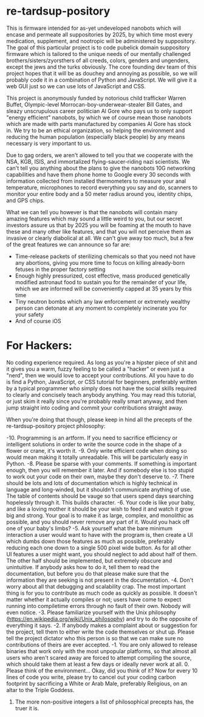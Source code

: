 re-tardsup-pository
===================

This is firmware intended for as-yet undeveloped nanobots which will encase and permeate all suppositories by 2025, by which time most every medication, supplement, and nootropic will be administered by suppository.  The goal of this particular project is to code pubelick domain suppository firmware which is tailored to the unique needs of our mentally challenged brothers/sisters/zyorsthers of all creeds, colors, genders and ungenders, except the jews and the turks obviously.  The core founding dev team of this project hopes that it will be as douchey and annoying as possible, so we will probably code it in a combination of Python and JavaScript.  We will give it a web GUI just so we can use lots of JavaScript and CSS.

This project is anonymously funded by notorious child trafficker Warren Buffet, Olympic-level Morrocan-boy-underwear-stealer Bill Gates, and sleazy unscrupulous career politician Al Gore who pays us to only support "energy efficient" nanobots, by which we of course mean those nanobots which are made with parts manufactured by companies Al Gore has stock in.  We try to be an ethical organization, so helping the environment and reducing the human population (especially black people) by any means necessary is very important to us.

Due to gag orders, we aren't allowed to tell you that we cooperate with the NSA, KGB, ISIS, and immortalized flying-saucer-riding nazi scientists.  We can't tell you anything about the plans to give the nanobots 10G networking capabilities and have them phone home to Google every 30 seconds with information collected from installed thermometers to measure your anal temperature, microphones to record everything you say and do, scanners to monitor your entire body and a 50 meter radius around you, identity chips, and GPS chips.

What we can tell you however is that the nanobots will contain many amazing features which may sound a little weird to you, but our secret investors assure us that by 2025 you will be foaming at the mouth to have these and many other like features, and that you will not perceive them as invasive or clearly diabolical at all.  We can't give away too much, but a few of the great features we can announce so far are:
* Time-release packets of sterilizing chemicals so that you need not have any abortions, giving you more time to focus on killing already-born fetuses in the proper factory setting
* Enough highly pressurized, cost effective, mass produced genetically modified astronaut food to sustain you for the remainder of your life, which we are informed will be conveniently capped at 35 years by this time
* Tiny neutron bombs which any law enforcement or extremely wealthy person can detonate at any moment to completely incinerate you for your safety
* And of course iOS


For Hackers:
===================

No coding experience required.  As long as you're a hipster piece of shit and it gives you a warm, fuzzy feeling to be called a "hacker" or even just a "nerd", then we would love to accept your contributions.  All you have to do is find a Python, JavaScript, or CSS tutorial for beginners, preferably written by a typical programmer who simply does not have the social skills required to clearly and concisely teach anybody anything.  You may read this tutorial, or just skim it really since you're probably really smart anyway, and then jump straight into coding and commit your contributions straight away.

When you're doing that though, please keep in hind all the precepts of the re-tardsup-pository project philosophy:

-10. Programming is an artform.  If you need to sacrifice efficiency or intelligent solutions in order to write the source code in the shape of a flower or crane, it's worth it.
-9. Only write efficient code when doing so would mean making it totally unreadable.  This will be particularly easy in Python.
-8. Please be sparse with your comments.  If something is important enough, then you will remember it later.  And if somebody else is too stupid to work out your code on their own, maybe they don't deserve to.
-7. There should be lots and lots of documentation which is highly technical in language and long-winded, but it shouldn't communicate anything of use.  The table of contents should be vauge so that users spend days searching hopelessly through it.  This builds character.
-6. Your code is like your baby, and like a loving mother it should be your wish to feed it and watch it grow big and strong.  Your goal is to make it as large, complex, and monolithic as possible, and you should never remove any part of it.  Would you hack off one of your baby's limbs?
-5. Ask yourself what the bare minimum interaction a user would want to have with the program is, then create a UI which dumbs down those features as much as possible, preferably reducing each one down to a single 500 pixel wide button.  As for all other UI features a user might want, you should neglect to add about half of them.  The other half should be implemented, but extremely obscure and unintuitive.  If anybody asks how to do it, tell them to read the documentation, but before you do that please make sure that the information they are seeking is not present in the documentation.
-4. Don't worry about all that debugging and scalability crap.  The most important thing is for you to contribute as much code as quickly as possible.  It doesn't matter whether it actually compiles or not; users have come to expect running into compiletime errors through no fault of their own.  Nobody will even notice.
-3. Please familiarize yourself with the Unix philosophy (https://en.wikipedia.org/wiki/Unix_philosophy) and try to do the opposite of everything it says.
-2. If anybody makes a complaint about or suggestion for the project, tell them to either write the code themselves or shut up.  Please tell the project dictator who this person is so that we can make sure no contributions of theirs are ever accepted.
-1. You are only allowed to release binaries that work only with the most unpopular platforms, so that almost all users who aren't scared away are forced to attempt compiling the source, which should take them at least a few days or ideally never work at all.
0. Please think of the environment...  Okay, did you think of it?  Now for every 10 lines of code you write, please try to cancel out your coding carbon footprint by sacrificing a White or Arab Male, preferably Religious, on an altar to the Triple Goddess.
1. The more non-positive integers a list of philosophical precepts has, the truer it is.




